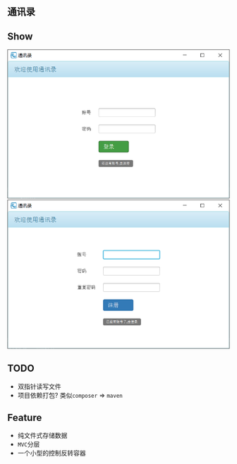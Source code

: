 ## 通讯录

## Show
![登录](/media/login.png)
![注册](/media/register.png)

## TODO
* 双指针读写文件
* 项目依赖打包? 类似`composer` => `maven`

## Feature
* 纯文件式存储数据
* `MVC`分层
* 一个小型的控制反转容器
